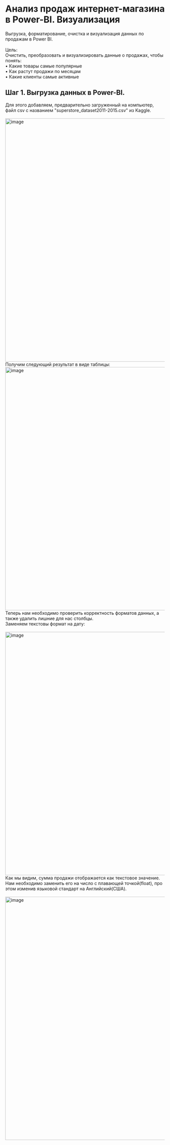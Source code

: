 # Анализ продаж интернет-магазина в Power-BI. Визуализация  
Выгрузка, форматирование, очистка и визуализация данных по продажам в Power BI.    <br />
 <br />
Цель:   <br />
Очистить, преобразовать и визуализировать данные о продажах, чтобы понять:  <br />
    • Какие товары самые популярные  <br />
    • Как растут продажи по месяцам  <br />
    • Какие клиенты самые активные  <br />

## Шаг 1. Выгрузка данных в Power-BI.
Для этого добавляем, предварительно загруженный на компьютер, файл csv с названием "superstore_dataset2011-2015.csv" из Kaggle.   <br />
    <br />
<img width="1366" height="768" alt="image" src="https://github.com/user-attachments/assets/e3cca5ba-5359-4e41-91f9-a24bc7b55a56" />
  <br />
Получим следующий результат в виде таблицы:  <br />
<img width="1366" height="768" alt="image" src="https://github.com/user-attachments/assets/0be868dc-9880-4e77-bc2a-b8be82b94ddf" />
  <br />
Теперь нам необходимо проверить корректность форматов данных, а также удалить лишние для нас столбцы.  <br />
Заменяем текстовы формат на дату:  <br />
  <br />
<img width="1366" height="768" alt="image" src="https://github.com/user-attachments/assets/a679f634-5077-498c-a1cf-4f50be214579" />
  <br />
  Как мы видим, сумма продажи отображается как текстовое значение. Нам необходимо заменить его на число с плавающей точкой(float), про этом изменив языковой стандарт на Английский(США).  <br />
  <br />
  <img width="1366" height="768" alt="image" src="https://github.com/user-attachments/assets/88aa914f-1935-4222-bb5a-6b1b42749ccc" />
  <br />
  
